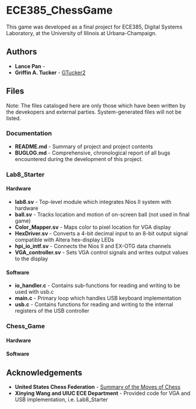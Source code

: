 # ECE385_ChessGame
This game was developed as a final project for ECE385, Digital Systems Laboratory, at the University of Illinois at Urbana-Champaign. 

## Authors
* **Lance Pan** - []()
* **Griffin A. Tucker**  - [GTucker2](https://github.com/GTucker2)

## Files

Note: The files cataloged here are only those which have been written by the devekopers and external parties. System-generated files will not be listed.

### Documentation
* **README.md** - Summary of project and project contents
* **BUGLOG.md** - Comprehensive, chronological report of all bugs encountered during the development of this project.

### Lab8_Starter
#### Hardware
* **lab8.sv** - Top-level module which integrates Nios II system with hardware
* **ball.sv** - Tracks location and motion of on-screen ball (not used in final game)
* **Color_Mapper.sv** - Maps color to pixel location for VGA display
* **HexDriver.sv** - Converts a 4-bit decimal input to an 8-bit output signal compatible with Altera hex-display LEDs
* **hpi_io_intf.sv** - Connects the Nios II and EX-OTG data channels
* **VGA_controller.sv** - Sets VGA control signals and writes output values to the display
#### Software 
* **io_handler.c** - Contains sub-functions for reading and writing to be used with usb.c
* **main.c** - Primary loop which handles USB keyboard implementation
* **usb.c** - Contains functions for reading and writing to the internal registers of the USB controller

### Chess_Game
#### Hardware
#### Software

## Acknowledgements
* **United States Chess Federation** - [Summary of the Moves of Chess](http://www.uschess.org/docs/forms/LetsPlay.pdf)
* **Xinying Wang and UIUC ECE Department** - Provided code for VGA and USB implementation, i.e. Lab8_Starter
